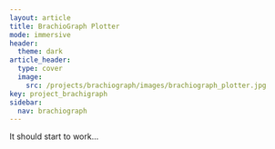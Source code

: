 ```yaml
---
layout: article
title: BrachioGraph Plotter
mode: immersive
header:
  theme: dark
article_header:
  type: cover
  image:
    src: /projects/brachiograph/images/brachiograph_plotter.jpg
key: project_brachigraph
sidebar:
  nav: brachiograph
---
```


It should start to work...

